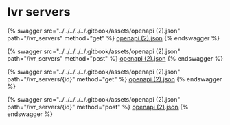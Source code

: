 # Ivr servers

{% swagger src="../../../../../.gitbook/assets/openapi (2).json" path="/ivr_servers" method="get" %}
[openapi (2).json](<../../../../../.gitbook/assets/openapi (2).json>)
{% endswagger %}

{% swagger src="../../../../../.gitbook/assets/openapi (2).json" path="/ivr_servers" method="post" %}
[openapi (2).json](<../../../../../.gitbook/assets/openapi (2).json>)
{% endswagger %}

{% swagger src="../../../../../.gitbook/assets/openapi (2).json" path="/ivr_servers/{id}" method="get" %}
[openapi (2).json](<../../../../../.gitbook/assets/openapi (2).json>)
{% endswagger %}

{% swagger src="../../../../../.gitbook/assets/openapi (2).json" path="/ivr_servers/{id}" method="post" %}
[openapi (2).json](<../../../../../.gitbook/assets/openapi (2).json>)
{% endswagger %}
